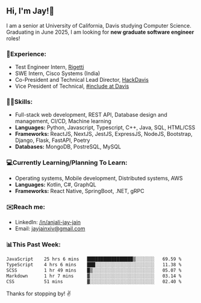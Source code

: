 ## Hi, I'm Jay!👋
I am a senior at University of California, Davis studying Computer Science. Graduating in June 2025, I am looking for **new graduate software engineer** roles!

### 💼Experience:
- Test Engineer Intern, [Rigetti](https://www.rigetti.com/)
- SWE Intern, Cisco Systems (India)
- Co-President and Technical Lead Director, [HackDavis](https://hackdavis.io/about-us)
- Vice President of Technical, [#include at Davis](https://includedavis.com/)

### 🧑‍💻Skills:
- Full-stack web development, REST API, Database design and management, CI/CD, Machine learning
- **Languages:** Python, Javascript, Typescript, C++, Java, SQL, HTML/CSS
- **Frameworks:** ReactJS, NextJS, JestJS, ExpressJS, NodeJS, Bootstrap, Django, Flask, FastAPI, Poetry
- **Databases:** MongoDB, PostreSQL, MySQL

### 💻Currently Learning/Planning To Learn:
- Operating systems, Mobile development, Distributed systems, AWS
- **Languages:** Kotlin, C#, GraphQL
- **Frameworks:** React Native, SpringBoot, .NET, gRPC

### ✉️Reach me:
- LinkedIn: [/in/anjali-jay-jain](https://www.linkedin.com/in/anjali-jay-jain)
- Email: [jayjainxiv@gmail.com](mailto:jayjainxiv@gmail.com)

### 📊This Past Week:
<!--START_SECTION:waka-->

```txt
JavaScript    25 hrs 6 mins   █████████████████▒░░░░░░░   69.59 %
TypeScript    4 hrs 6 mins    ███░░░░░░░░░░░░░░░░░░░░░░   11.38 %
SCSS          1 hr 49 mins    █▒░░░░░░░░░░░░░░░░░░░░░░░   05.07 %
Markdown      1 hr 7 mins     ▓░░░░░░░░░░░░░░░░░░░░░░░░   03.14 %
CSS           51 mins         ▓░░░░░░░░░░░░░░░░░░░░░░░░   02.40 %
```

<!--END_SECTION:waka-->

<!--
Here are some ideas to get you started:

- 🔭 I’m currently working on ...
- 🌱 I’m currently learning ...
- 👯 I’m looking to collaborate on ...
- 🤔 I’m looking for help with ...
- 💬 Ask me about ...
- 📫 How to reach me: ...
- 😄 Pronouns: ...
- ⚡ Fun fact: ...
-->

Thanks for stopping by! ✌️
